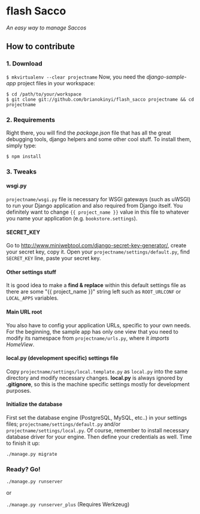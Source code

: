 # flash Sacco
*An easy way to manage Saccos*

## How to contribute
### 1. Download
`$ mkvirtualenv --clear projectname`
Now, you need the *django-sample-app* project files in your workspace:

    $ cd /path/to/your/workspace
    $ git clone git://github.com/brianokinyi/flash_sacco projectname && cd projectname

### 2. Requirements
Right there, you will find the *package.json* file that has all the great debugging tools, django helpers and some other cool stuff. To install them, simply type:

`$ npm install`

### 3. Tweaks

#### wsgi.py
`projectname/wsgi.py` file is necessary for WSGI gateways (such as uWSGI) to run your Django application and also required from Django itself. You definitely want to change `{{ project_name }}` value in this file to whatever you name your application (e.g. `bookstore.settings`).

#### SECRET_KEY
Go to <http://www.miniwebtool.com/django-secret-key-generator/>, create your secret key, copy it. Open your `projectname/settings/default.py`, find `SECRET_KEY` line, paste your secret key.

#### Other settings stuff
It is good idea to make a **find & replace** within this default settings file as there are some "{{ project_name }}" string left such as `ROOT_URLCONF` or `LOCAL_APPS` variables.

#### Main URL root
You also have to config your application URLs, specific to your own needs. For the beginning, the sample app has only one view that you need to modify its namespace from `projectname/urls.py`, where it *imports HomeView*.

#### local.py (development specific) settings file
Copy `projectname/settings/local.template.py` as `local.py` into the same directory and modify necessary changes. **local.py** is always ignored by **.gitignore**, so this is the machine specific settings mostly for development purposes.

#### Initialize the database
First set the database engine (PostgreSQL, MySQL, etc..) in your settings files; `projectname/settings/default.py` and/or `projectname/settings/local.py`. Of course, remember to install necessary database driver for your engine. Then define your credentials as well. Time to finish it up:

`./manage.py migrate`

### Ready? Go!

`./manage.py runserver`

or

`./manage.py runserver_plus` (Requires Werkzeug)